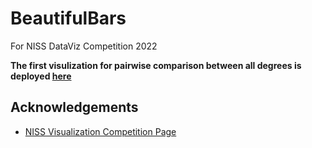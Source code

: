 # BeautifulBars
For NISS DataViz Competition 2022

__The first visulization for pairwise comparison between all degrees is deployed [here](https://supertrashpanda.shinyapps.io/shiny_app/)__


## Acknowledgements
  
* [NISS Visualization Competition Page](https://www.niss.org/events/niss-statistically-accurate-interactive-displays-graphics-0)
